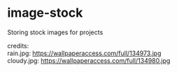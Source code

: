 # image-stock
Storing stock images for projects


credits: <br>
rain.jpg: https://wallpaperaccess.com/full/134973.jpg <br>
cloudy.jpg: https://wallpaperaccess.com/full/134980.jpg <br>
